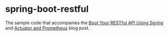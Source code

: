 # spring-boot-restful

The sample code that accompanies the [Boot Your RESTful API Using Spring](http://blog.monkey.codes/boot-your-restful-api-using-spring/) and [Actuator and Prometheus](http://blog.monkey.codes/actuator-and-prometheus/) blog post.
